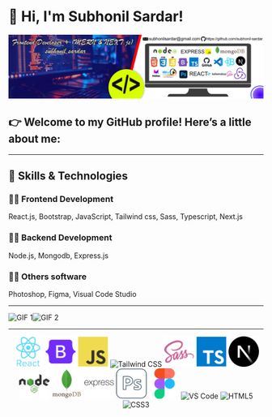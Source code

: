 # 👋 Hi, I'm Subhonil Sardar!

![Banner](./Linkedin-banner%20frontend.jpg)

## 👉 Welcome to my GitHub profile! Here’s a little about me:

---

## 🌟 Skills & Technologies

### **👩‍💻 Frontend Development**

<p> React.js, Bootstrap, JavaScript, Tailwind css, Sass, Typescript, Next.js  </p>

### **👩‍💻 Backend Development**

<p> Node.js, Mongodb, Express.js  </p>

### **👩‍💻 Others software** 

<p> Photoshop, Figma, Visual Code Studio  </p>

---

<div style="display: flex;">
  <img src="https://media0.giphy.com/media/26tn33aiTi1jkl6H6/giphy.gif?cid=6c09b952qs0ik34iopbpy7zps7c9z437zwhq2b2s3l2nqxgh&ep=v1_internal_gif_by_id&rid=giphy.gif&ct=g" alt="GIF 1">
  <img src="https://media2.giphy.com/media/jTNG3RF6EwbkpD4LZx/giphy.gif?cid=6c09b952ttjp73nt2cj9tmkh06fra0en18m289lf1ljf5csv&ep=v1_internal_gif_by_id&rid=giphy.gif&ct=g " alt="GIF 2" >
</div>

---

<p align="center">
  <img src="https://raw.githubusercontent.com/devicons/devicon/master/icons/react/react-original-wordmark.svg" alt="React.js" width="60" height="60">
  <img src="https://raw.githubusercontent.com/devicons/devicon/master/icons/bootstrap/bootstrap-plain.svg" alt="Bootstrap" width="60" height="60">
  <img src="https://raw.githubusercontent.com/devicons/devicon/master/icons/javascript/javascript-original.svg" alt="JavaScript" width="60" height="60">
 <img src="https://upload.wikimedia.org/wikipedia/commons/d/d5/Tailwind_CSS_Logo.svg" alt="Tailwind CSS" width="60" height="60">
  <img src="https://raw.githubusercontent.com/devicons/devicon/master/icons/sass/sass-original.svg" alt="Sass" width="60" height="60">
  <img src="https://raw.githubusercontent.com/devicons/devicon/master/icons/typescript/typescript-original.svg" alt="TypeScript" width="60" height="60">
  <img src="https://raw.githubusercontent.com/devicons/devicon/master/icons/nextjs/nextjs-original.svg" alt="Next.js" width="60" height="60">
  <img src="https://raw.githubusercontent.com/devicons/devicon/master/icons/nodejs/nodejs-original-wordmark.svg" alt="Node.js" width="60" height="60">
  <img src="https://raw.githubusercontent.com/devicons/devicon/master/icons/mongodb/mongodb-original-wordmark.svg" alt="MongoDB" width="60" height="60">
  <img src="https://raw.githubusercontent.com/devicons/devicon/master/icons/express/express-original-wordmark.svg" alt="Express.js" width="60" height="60">
  <img src="https://raw.githubusercontent.com/devicons/devicon/master/icons/photoshop/photoshop-line.svg" alt="Photoshop" width="60" height="60">
  <img src="https://raw.githubusercontent.com/devicons/devicon/master/icons/figma/figma-original.svg" alt="Figma" width="60" height="60">
  <img src="https://cdn.jsdelivr.net/gh/devicons/devicon/icons/vscode/vscode-original.svg" alt="VS Code" width="60" height="60">
<img src="https://cdn.jsdelivr.net/gh/devicons/devicon/icons/html5/html5-original.svg" alt="HTML5" width="60" height="60">
<img src="https://cdn.jsdelivr.net/gh/devicons/devicon/icons/css3/css3-original.svg" alt="CSS3" width="60" height="60">
</p>

